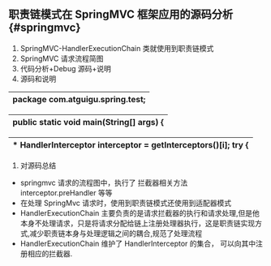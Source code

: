 ## 职责链模式在 SpringMVC 框架应用的源码分析 {#springmvc}

1.  SpringMVC-HandlerExecutionChain 类就使用到职责链模式
2.  SpringMVC 请求流程简图
3.  代码分析+Debug 源码+说明
4.  源码和说明

| package com.atguigu.spring.test; |
| --- |

| public static void main(String[] args) { |
| --- |

| * HandlerInterceptor interceptor = getInterceptors()[i]; try { |
| --- |

1.  对源码总结

*   springmvc 请求的流程图中，执行了 拦截器相关方法 interceptor.preHandler 等等
*   在处理 SpringMvc 请求时，使用到职责链模式还使用到适配器模式
*   HandlerExecutionChain 主要负责的是请求拦截器的执行和请求处理,但是他本身不处理请求，只是将请求分配给链上注册处理器执行，这是职责链实现方式,减少职责链本身与处理逻辑之间的耦合,规范了处理流程
*   HandlerExecutionChain 维护了 HandlerInterceptor 的集合， 可以向其中注册相应的拦截器.